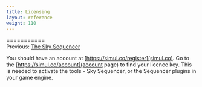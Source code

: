 ```yaml
---
title: Licensing
layout: reference
weight: 110
---
```

===========<br>Previous: <a href="sequencer">The Sky Sequencer</a>

You should have an account at [https://simul.co/register](simul.co). Go to the [https://simul.co/account](account page) to find your licence key. This is needed to activate the tools - Sky Sequencer, or the Sequencer plugins in your game engine.
